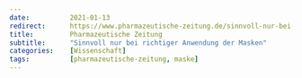 ```yaml
---
date:          2021-01-13
redirect:      https://www.pharmazeutische-zeitung.de/sinnvoll-nur-bei-richtiger-anwendung-der-masken-123007/
title:         Pharmazeutische Zeitung
subtitle:      "Sinnvoll nur bei richtiger Anwendung der Masken"
categories:    [Wissenschaft]
tags:          [pharmazeutische-zeitung, maske]
---
```


